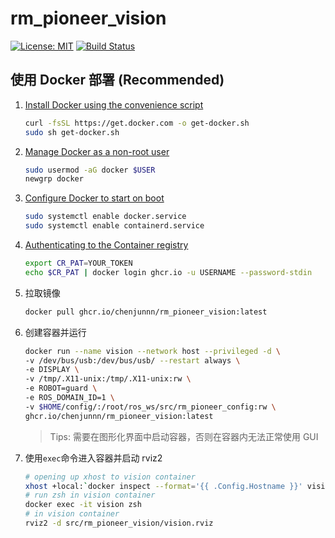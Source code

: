 # rm_pioneer_vision

[![License: MIT](https://img.shields.io/badge/License-MIT-blue.svg)](https://opensource.org/licenses/MIT)
[![Build Status](https://github.com/chenjunnn/rm_pioneer_vision/actions/workflows/ci.yml/badge.svg)](https://github.com/chenjunnn/rm_pioneer_vision/actions/workflows/ci.yml)

## 使用 Docker 部署 (Recommended)

1. [Install Docker using the convenience script](https://docs.docker.com/engine/install/ubuntu/#install-using-the-convenience-script)

    ```bash
    curl -fsSL https://get.docker.com -o get-docker.sh
    sudo sh get-docker.sh
    ```

2. [Manage Docker as a non-root user](https://docs.docker.com/engine/install/linux-postinstall/#manage-docker-as-a-non-root-user)

    ```bash
    sudo usermod -aG docker $USER
    newgrp docker 
    ```

3. [Configure Docker to start on boot](https://docs.docker.com/engine/install/linux-postinstall/#configure-docker-to-start-on-boot)

    ```bash
    sudo systemctl enable docker.service
    sudo systemctl enable containerd.service
    ```

5. [Authenticating to the Container registry](https://docs.github.com/en/packages/working-with-a-github-packages-registry/working-with-the-container-registry#authenticating-to-the-container-registry)

    ```bash
    export CR_PAT=YOUR_TOKEN
    echo $CR_PAT | docker login ghcr.io -u USERNAME --password-stdin
    ```

3. 拉取镜像

    ```bash
    docker pull ghcr.io/chenjunnn/rm_pioneer_vision:latest
    ```

4. 创建容器并运行
  
    ```bash
    docker run --name vision --network host --privileged -d \
    -v /dev/bus/usb:/dev/bus/usb/ --restart always \
    -e DISPLAY \
    -v /tmp/.X11-unix:/tmp/.X11-unix:rw \
    -e ROBOT=guard \
    -e ROS_DOMAIN_ID=1 \
    -v $HOME/config/:/root/ros_ws/src/rm_pioneer_config:rw \
    ghcr.io/chenjunnn/rm_pioneer_vision:latest
    ```
    > Tips: 需要在图形化界面中启动容器，否则在容器内无法正常使用 GUI

5. 使用`exec`命令进入容器并启动 rviz2

    ```bash
    # opening up xhost to vision container
    xhost +local:`docker inspect --format='{{ .Config.Hostname }}' vision`
    # run zsh in vision container
    docker exec -it vision zsh
    # in vision container
    rviz2 -d src/rm_pioneer_vision/vision.rviz
    ```
    
